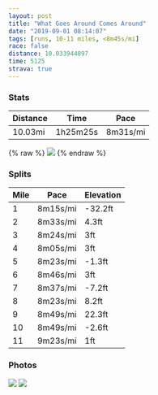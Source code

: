 ```yaml
---
layout: post
title: "What Goes Around Comes Around"
date: "2019-09-01 08:14:07"
tags: [runs, 10-11 miles, <8m45s/mi]
race: false
distance: 10.033944897
time: 5125
strava: true
---
```


### Stats

| Distance | Time | Pace |
|----------|------|------|
|10.03mi|1h25m25s|8m31s/mi|

{% raw %}
<img src='https://maps.googleapis.com/maps/api/staticmap?maptype=roadmap&path=enc:aurwFzbqbMu@aAoAm@oAkAs@oAi@Os@PISLIISDCQY[UuAKBa@uA{@GYzBgDpAqEhAmAXeA~@_B`@wBnAgCHw@nAyDHy@\[d@sA@iAh@uAFw@Ee@FGk@m@Dq@PMrBg@lBGxAa@z@cArAeCv@cAvAeAdAa@hBKxBT|DvA|BI|CTbAPt@S|ALn[tEdE~@bU|FhElBvBd@tClAt@tAzASnAd@|BjB|@bAlArBj@xELjGe@VKzCHxDj@bMWrBLvDKrB[lA?z@XzBz@`DHlABtC[b@IbAN|@In@TrCRFSvBm@|A?|@n@pB\d@Ff@`AjBt@rH|AvADb@P@BPv@l@E|@Xv@ZrBLnAEr@n@rCNnBXh@p@XxAhC^Jr@hALr@a@f@@h@^pAHr@fA^NXf@Pt@vA|@dAfAbD|A`CXDLVb@tBAfAh@d@Dd@ZL\j@Vp@lA`@z@nAd@tAh@FXbAb@l@t@dBDjAPDCbBXzAMf@UXCj@YDIVNl@Kf@j@d@IjASPIb@f@b@o@t@c@|BYl@QHdCjBj@vBu@fAiBzBoBjBuAp@u@Ai@c@Si@CyAeAdCiAb@q@vAYFCXoA`Aw@dBUrA_AVmAa@Im@o@kADCeAu@B[c@SYk@i@Ng@|@eB|AyBEm@q@aBCk@\u@{@k@Yg@@UVq@Qw@ROc@yCg@QQQq@LoBj@m@Ch@GAGp@_Ax@YaAU[]GiD~@]RYh@uDeBaDTg@S}BHq@K}Ag@yB?}Ca@GSJ_EZqCImAj@oFaCk@gDg@iAAo@N{Ao@yCcA}Mq@cMeBsHg@yBFkK{AwBNeDEkOg@}\}A_AUmBs@a@[Sq@oCWyBq@_Ce@sAImAuBAcAh@{@KUaB[lB}Fj@a@XwC^iAB{An@eBdA}@x@uBn@qCAc@X}@^e@n@yCxB}DRqA`@s@Uu@T}@^[j@_BP}@Ce@Xs@hAiBZ_DZo@hAiAD_AdAiDx@uAz@_ElAyAJw@v@gBYiCHk@l@eAn@aCx@}Ar@w@t@eDj@SfAeAHi@MwAN[N{Bt@}@FgAdA_BD[ZCRVXBt@o@QeAkCoBc@ZWHDj@f@t@`BdAr@MV]Iy@sBsAo@IW^u@^Nf@`@l@~Ar@b@d@&key=AIzaSyC1MId7bFpkLXNAaYhBSTb8jLyiSqzbDtM&size=800x800&markers=color:yellow|label:S|40.73313,-73.98462&markers=color:green|label:F|40.73362000000003,-73.98512999999988'>
{% endraw %}

### Splits

| Mile | Pace | Elevation |
|------|------|-----------|
|1|8m15s/mi|-32.2ft|
|2|8m33s/mi|4.3ft|
|3|8m24s/mi|3ft|
|4|8m05s/mi|3ft|
|5|8m23s/mi|-1.3ft|
|6|8m46s/mi|3ft|
|7|8m37s/mi|-7.2ft|
|8|8m23s/mi|8.2ft|
|9|8m49s/mi|22.3ft|
|10|8m49s/mi|-2.6ft|
|11|9m23s/mi|1ft|

### Photos
<img src='https://dgtzuqphqg23d.cloudfront.net/ozDH1QshT38N9C7MKXAMe0hXZsw_LQmp1H8wZ82bBvw-768x379.jpg'>

<img src='https://dgtzuqphqg23d.cloudfront.net/4tTc3GbJ1i-FD1s0tWbRK-bs7SrvXfdjwmE5VU6R5fA-768x373.jpg'>

